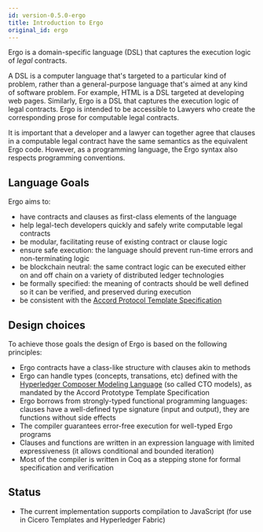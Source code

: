 ```yaml
---
id: version-0.5.0-ergo
title: Introduction to Ergo
original_id: ergo
---
```


Ergo is a domain-specific language (DSL) that captures the execution logic of *legal* contracts. 

A DSL is a computer language that's targeted to a particular kind of problem, rather than a general-purpose language that's aimed at any kind of software problem. For example, HTML is a DSL targeted at developing web pages. Similarly, Ergo is a DSL that captures the execution logic of legal contracts. Ergo is intended to be accessible to Lawyers who create the corresponding prose for computable legal contracts. 

It is important that a developer and a lawyer can together agree that clauses in a computable legal contract have the same semantics as the equivalent Ergo code. However, as a programming language, the Ergo syntax also respects programming conventions.

## Language Goals

Ergo aims to: 
- have contracts and clauses as first-class elements of the language
- help legal-tech developers quickly and safely write computable legal contracts
- be modular, facilitating reuse of existing contract or clause logic
- ensure safe execution: the language should prevent run-time errors and non-terminating logic
- be blockchain neutral: the same contract logic can be executed either on and off chain on a variety of distributed ledger technologies
- be formally specified: the meaning of contracts should be well defined so it can be verified, and preserved during execution
- be consistent with the [Accord Protocol Template Specification](https://docs.google.com/document/d/1UacA_r2KGcBA2D4voDgGE8jqid-Uh4Dt09AE-shBKR0)

## Design choices

To achieve those goals the design of Ergo is based on the following
principles:

- Ergo contracts have a class-like structure with clauses akin to methods
- Ergo can handle types (concepts, transations, etc) defined with the [Hyperledger Composer Modeling Language](https://hyperledger.github.io/composer/latest/reference/cto_language) (so called CTO models), as mandated by the Accord Prototype Template Specification
- Ergo borrows from strongly-typed functional programming languages: clauses have a well-defined type signature (input and output), they are functions without side effects
- The compiler guarantees error-free execution for well-typed Ergo programs
- Clauses and functions are written in an expression language with limited expressiveness (it allows conditional and bounded iteration)
- Most of the compiler is written in Coq as a stepping stone for formal specification and verification

## Status

- The current implementation supports compilation to JavaScript (for use in Cicero Templates and Hyperledger Fabric)